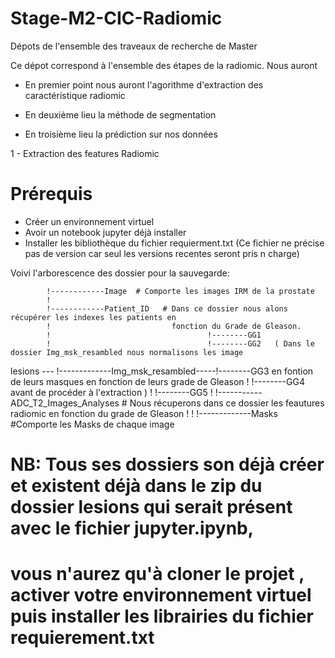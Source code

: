 # Stage-M2-CIC-Radiomic
Dépots de l'ensemble des traveaux de recherche de Master

Ce dépot correspond à l'ensemble des étapes de la radiomic. Nous auront

+ En premier point nous auront l'agorithme d'extraction des caractéristique radiomic 

+ En deuxième lieu la méthode de segmentation

+ En troisième lieu la prédiction sur nos données

1 - Extraction des features Radiomic

# Prérequis
* Créer un environnement virtuel
* Avoir un notebook jupyter déjà installer
* Installer les bibliothèque du fichier requierment.txt (Ce fichier ne précise pas de version car seul les versions recentes seront pris n charge)

Voivi l'arborescence des dossier pour la sauvegarde:

            !------------Image  # Comporte les images IRM de la prostate                
            !
            !------------Patient_ID   # Dans ce dossier nous alons récupérer les indexes les patients en 
            !                           fonction du Grade de Gleason.
            !                                   !--------GG1
            !                                   !--------GG2   ( Dans le dossier Img_msk_resambled nous normalisons les image
lesions --- !-------------Img_msk_resambled-----!--------GG3     en fontion de leurs masques en fonction de leurs grade de Gleason 
            !                                   !--------GG4     avant de procéder à l'extraction ) 
            !                                   !--------GG5
            !
            !-----------ADC_T2_Images_Analyses # Nous récuperons dans ce dossier les feautures radiomic en fonction du grade de Gleason
            !
            !
            !-------------Masks   #Comporte les Masks de chaque image
            
            
   # NB: Tous ses dossiers son déjà créer et existent déjà dans le zip du dossier lesions qui serait présent avec le fichier jupyter.ipynb, 
   # vous n'aurez qu'à cloner le projet , activer votre environnement virtuel puis installer les librairies du fichier requierement.txt
